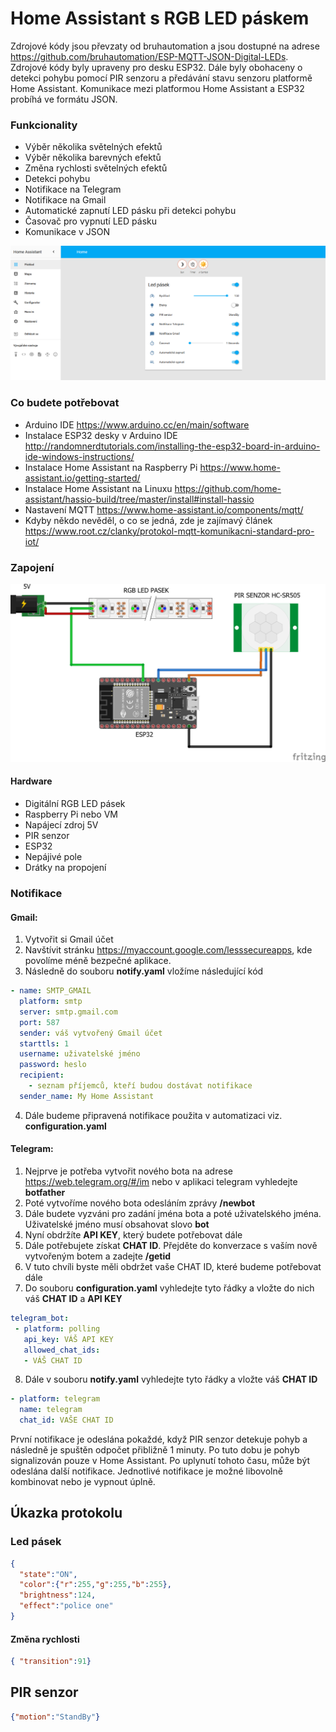 # Home Assistant s RGB LED páskem

Zdrojové kódy jsou převzaty od bruhautomation a jsou dostupné na adrese https://github.com/bruhautomation/ESP-MQTT-JSON-Digital-LEDs. 
Zdrojové kódy byly upraveny pro desku ESP32. Dále byly obohaceny o detekci pohybu pomocí PIR senzoru a předávání stavu senzoru platformě Home Assistant. Komunikace mezi platformou Home Assistant a ESP32 probíhá ve formátu JSON.

### Funkcionality
- Výběr několika světelných efektů 
- Výběr několika barevných efektů
- Změna rychlosti světelných efektů
- Detekci pohybu 
- Notifikace na Telegram
- Notifikace na Gmail
- Automatické zapnutí LED pásku při detekci pohybu
- Časovač pro vypnutí LED pásku
- Komunikace v JSON


![alt text](https://github.com/stuchlajz/pds/blob/master/HA.PNG?raw=true "Zapojení")

### Co budete potřebovat

- Arduino IDE
https://www.arduino.cc/en/main/software
- Instalace ESP32 desky v Arduino IDE
http://randomnerdtutorials.com/installing-the-esp32-board-in-arduino-ide-windows-instructions/
- Instalace Home Assistant na Raspberry Pi
https://www.home-assistant.io/getting-started/
- Instalace Home Assistant na Linuxu
https://github.com/home-assistant/hassio-build/tree/master/install#install-hassio
- Nastavení MQTT
https://www.home-assistant.io/components/mqtt/
- Kdyby někdo nevěděl, o co se jedná, zde je zajímavý článek
https://www.root.cz/clanky/protokol-mqtt-komunikacni-standard-pro-iot/

### Zapojení
![alt text](https://github.com/stuchlajz/pds/blob/master/zapojeni.png?raw=true "Zapojení")

#### Hardware
- Digitální RGB LED pásek
- Raspberry Pi nebo VM
- Napájecí zdroj 5V
- PIR senzor
- ESP32
- Nepájivé pole
- Drátky na propojení


### Notifikace
#### Gmail:
1)	Vytvořit si Gmail účet
2)	Navštívit stránku https://myaccount.google.com/lesssecureapps, kde povolíme méně bezpečné aplikace.
3)	Následně do souboru **notify.yaml** vložíme následující kód
```yaml
- name: SMTP_GMAIL
  platform: smtp
  server: smtp.gmail.com
  port: 587
  sender: váš vytvořený Gmail účet
  starttls: 1
  username: uživatelské jméno
  password: heslo
  recipient: 
    - seznam příjemců, kteří budou dostávat notifikace
  sender_name: My Home Assistant
  ```
4)	Dále budeme připravená notifikace použita v automatizaci viz. **configuration.yaml**
#### Telegram:
1)	Nejprve je potřeba vytvořit nového bota na adrese https://web.telegram.org/#/im nebo v aplikaci telegram vyhledejte **botfather**
2)	Poté vytvoříme nového bota odesláním zprávy **/newbot**
3)	Dále budete vyzváni pro zadání jména bota a poté uživatelského jména. Uživatelské jméno musí obsahovat slovo **bot**
4)	Nyní obdržíte **API KEY**, který budete potřebovat dále
5)	Dále potřebujete získat **CHAT ID**. Přejděte do konverzace s vaším nově vytvořeným botem a zadejte **/getid**
6)	V tuto chvíli byste měli obdržet vaše CHAT ID, které budeme potřebovat dále
7)	Do souboru **configuration.yaml** vyhledejte tyto řádky a vložte do nich váš **CHAT ID** a **API KEY**
```yaml
telegram_bot:
 - platform: polling
   api_key: VÁŠ API KEY
   allowed_chat_ids:
   - VÁŠ CHAT ID
```
8)	Dále v souboru **notify.yaml**  vyhledejte tyto řádky a vložte váš **CHAT ID**
```yaml
- platform: telegram
  name: telegram
  chat_id: VAŠE CHAT ID
  ```
První notifikace je odeslána pokaždé, když PIR senzor detekuje pohyb a následně je spuštěn odpočet přibližně 1 minuty. Po tuto dobu je pohyb signalizován pouze v Home Assistant. Po uplynutí tohoto času, může být odeslána další notifikace. Jednotlivé notifikace je možné libovolně kombinovat nebo je vypnout úplně. 

## Úkazka protokolu
### Led pásek
```json
{
  "state":"ON",
  "color":{"r":255,"g":255,"b":255},
  "brightness":124,
  "effect":"police one"
}
```
#### Změna rychlosti
```json
{ "transition":91}
```
## PIR senzor
```json
{"motion":"StandBy"}
```



